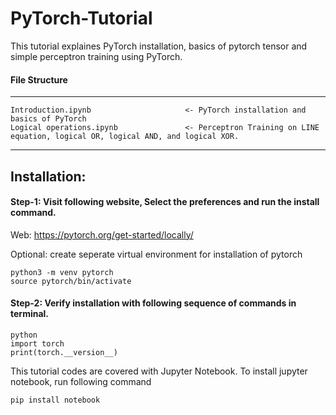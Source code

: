 # PyTorch-Tutorial

This tutorial explaines PyTorch installation, basics of pytorch tensor and simple perceptron training using PyTorch.


#### File Structure

------------
    Introduction.ipynb                     <- PyTorch installation and basics of PyTorch
    Logical operations.ipynb               <- Perceptron Training on LINE equation, logical OR, logical AND, and logical XOR.
------------

## Installation:

#### Step-1: Visit following website, Select the preferences and run the install command.​

Web: https://pytorch.org/get-started/locally/​

Optional: create seperate virtual environment for installation of pytorch​

    python3 -m venv pytorch​
    source pytorch/bin/activate​


#### Step-2: Verify installation with following sequence of commands in terminal.​

    python
    import torch
    print(torch.__version__)


This tutorial codes are covered with Jupyter Notebook. To install jupyter notebook, run following command

    pip install notebook
